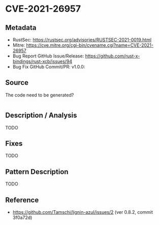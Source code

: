 # CVE-2021-26957

## Metadata

- RustSec: https://rustsec.org/advisories/RUSTSEC-2021-0019.html
- Mitre: https://cve.mitre.org/cgi-bin/cvename.cgi?name=CVE-2021-26957
- Bug Report GitHub Issue/Release: https://github.com/rust-x-bindings/rust-xcb/issues/94
- Bug Fix GitHub Commit/PR: v1.0.0:

## Source

The code need to be generated?

```rust

```

## Description / Analysis

TODO

## Fixes

TODO

## Pattern Description

TODO

## Reference

- https://github.com/Tamschi/lignin-azul/issues/2 (ver 0.8.2, commit 3f0a72d) 